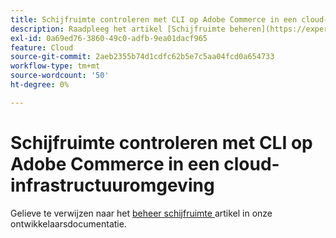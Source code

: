 ```yaml
---
title: Schijfruimte controleren met CLI op Adobe Commerce in een cloud-infrastructuuromgeving
description: Raadpleeg het artikel [Schijfruimte beheren](https://experienceleague.adobe.com/en/docs/commerce-cloud-service/user-guide/develop/storage/manage-disk-space) in de documentatie voor ontwikkelaars.
exl-id: 0a69ed76-3860-49c0-adfb-9ea01dacf965
feature: Cloud
source-git-commit: 2aeb2355b74d1cdfc62b5e7c5aa04fcd0a654733
workflow-type: tm+mt
source-wordcount: '50'
ht-degree: 0%

---
```


# Schijfruimte controleren met CLI op Adobe Commerce in een cloud-infrastructuuromgeving

Gelieve te verwijzen naar het [ beheer schijfruimte ](https://experienceleague.adobe.com/en/docs/commerce-cloud-service/user-guide/develop/storage/manage-disk-space) artikel in onze ontwikkelaarsdocumentatie.
